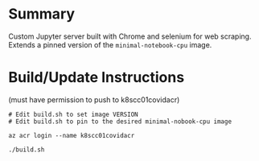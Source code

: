 # Summary

Custom Jupyter server built with Chrome and selenium for web scraping.  Extends a pinned version of the `minimal-notebook-cpu` image.

# Build/Update Instructions

(must have permission to push to k8scc01covidacr)

```
# Edit build.sh to set image VERSION
# Edit build.sh to pin to the desired minimal-nobook-cpu image

az acr login --name k8scc01covidacr

./build.sh 
```
